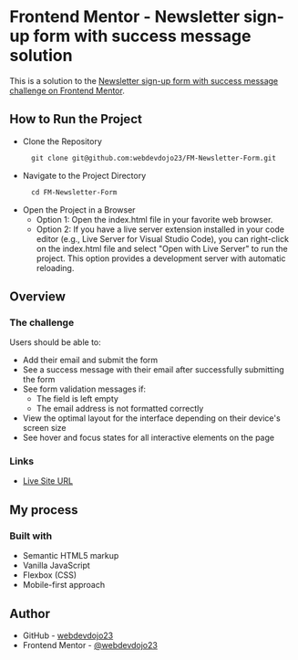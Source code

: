 # Frontend Mentor - Newsletter sign-up form with success message solution

This is a solution to the [Newsletter sign-up form with success message challenge on Frontend Mentor](https://www.frontendmentor.io/challenges/newsletter-signup-form-with-success-message-3FC1AZbNrv).

## How to Run the Project

- Clone the Repository
  ```html
    git clone git@github.com:webdevdojo23/FM-Newsletter-Form.git
  ```
- Navigate to the Project Directory
  ```html
    cd FM-Newsletter-Form
  ```
- Open the Project in a Browser
    - Option 1: Open the index.html file in your favorite web browser.
    - Option 2: If you have a live server extension installed in your code editor (e.g., Live Server for Visual Studio Code), you can right-click on the index.html file and select "Open with Live Server" to run the project. This option provides a development server with automatic reloading.
  

## Overview

### The challenge

Users should be able to:

- Add their email and submit the form
- See a success message with their email after successfully submitting the form
- See form validation messages if:
  - The field is left empty
  - The email address is not formatted correctly
- View the optimal layout for the interface depending on their device's screen size
- See hover and focus states for all interactive elements on the page

### Links

- [Live Site URL](https://webdevdojo23.github.io/FM-Newsletter-Form/)

## My process

### Built with

- Semantic HTML5 markup
- Vanilla JavaScript 
- Flexbox (CSS)
- Mobile-first approach

## Author

- GitHub - [webdevdojo23](https://github.com/webdevdojo23)
- Frontend Mentor - [@webdevdojo23](https://www.frontendmentor.io/profile/webdevdojo23)